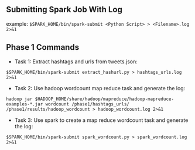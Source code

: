## Submitting Spark Job With Log

example: `$SPARK_HOME/bin/spark-submit <Python Script> > <Filename>.log 2>&1`

## Phase 1 Commands

- Task 1: Extract hashtags and urls from tweets.json:
  
`$SPARK_HOME/bin/spark-submit extract_hashurl.py > hashtags_urls.log 2>&1`

- Task 2: Use hadoop wordcount map reduce task and generate the log:

`hadoop jar $HADOOP_HOME/share/hadoop/mapreduce/hadoop-mapreduce-examples-*.jar wordcount /phase1/hashtags_urls/ /phase1/results/hadoop_wordcount > hadoop_wordcount.log 2>&1`

- Task 3: Use spark to create a map reduce wordcount task and generate the log:

`$SPARK_HOME/bin/spark-submit spark_wordcount.py > spark_wordcount.log 2>&1`
